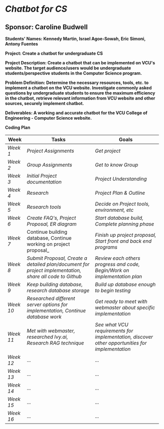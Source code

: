 # *Chatbot for CS*
## **Sponsor: Caroline Budwell**

**Students' Names: Kennedy Martin, Israel Agoe-Sowah, Eric Simoni, Antony Fuentes**

**Project: Create a chatbot for undergraduate CS**

**Project Description: Create a chatbot that can be implemented on VCU's website. The target audience/users would be undergraduate students/perspective students in the Computer Science program.**

**Problem Definition: Determine the necessary resources, tools, etc. to implement a chatbot on the VCU website. Investigate commonly asked questions by undergraduate students to ensure the maximum efficiency in the chatbot, retrieve relevant information from VCU website and other sources, securely implement chatbot.**

**Deliverables: A working and accurate chatbot for the VCU College of Engineering - Computer Science website.**

**Coding Plan**

| Week | Tasks | Goals |
|------|-------|-------|
| _Week 1_ | _Project Assignments_ | _Get project_ |
| _Week 2_ | _Group Assignments_ | _Get to know Group_ |
| _Week 3_ | _Initial Project documentation_ | _Project Understanding_ |
| _Week 4_ | _Research_ | _Project Plan & Outline_ |
| _Week 5_ | _Research tools_ |_Decide on Project tools, environment, etc_ |
| _Week 6_ | _Create FAQ's, Project Proposal, ER diagram_ | _Start database build, Complete planning phase_ |
| _Week 7_ | Continue building database, Continue working on project proposal_ | _Finish up project proposal, Start front and back end programs_ |
| _Week 8_ | _Submit Proposal, Create a detailed plan/document for project implementation, share all code to Github_ | _Review each others progress and code, Begin/Work on implementation plan_ |
| _Week 9_ | _Keep building database, research database storage_ | _Build up database enough to begin testing_ |
| _Week 10_ | _Researched different server options for implementation, Continue database work_ | _Get ready to meet with webmaster about specific implementation_ |
| _Week 11_ | _Met with webmaster, researched Ivy.ai, Research RAG technique_ | _See what VCU requirements for implementation, discover other opportunities for implementation_ |
| _Week 12_ | ... | ... |
| _Week 13_ | ... | ... |
| _Week 14_ | ... | ... |
| _Week 15_ | ... | ... |
| _Week 16_ | ... | ... |
